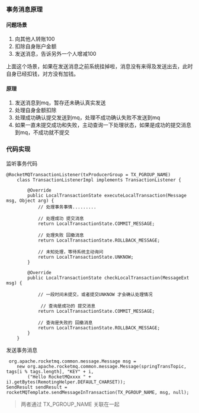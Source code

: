 ### 事务消息原理

#### 问题场景
1. 向其他人转账100
2. 扣除自身账户金额
3. 发送消息，告诉另外一个人增减100

上面这个场景，如果在发送消息之前系统挂掉啦，消息没有来得及发送出去，此时自身已经扣钱，对方没有加钱。

#### 原理

1. 发送消息到mq，暂存还未确认真实发送
2. 处理自身金额扣除
3. 处理成功确认提交发送到mq，处理不成功确认失败不发送到mq
4. 如果一直未提交成功和失败，主动查询一下处理状态，如果是成功的提交消息到mq，不成功就不提交

### 代码实现

监听事务代码
```
@RocketMQTransactionListener(txProducerGroup = TX_PGROUP_NAME)
    class TransactionListenerImpl implements TransactionListener {

        @Override
        public LocalTransactionState executeLocalTransaction(Message msg, Object arg) {
            // 处理事务事情.........
            
            // 处理成功 提交消息
            return LocalTransactionState.COMMIT_MESSAGE;
             
            // 处理失败 回撤消息
            return LocalTransactionState.ROLLBACK_MESSAGE;

            // 未知处理，等待系统主动询问
            return LocalTransactionState.UNKNOW;
        }

        @Override
        public LocalTransactionState checkLocalTransaction(MessageExt msg) {
        
            // 一段时间未提交，或者提交UNKNOW 才会确认处理情况
            
             // 查询是成功的 提交消息
            return LocalTransactionState.COMMIT_MESSAGE;
             
            // 查询是失败的 回撤消息
            return LocalTransactionState.ROLLBACK_MESSAGE; 
        }
    }

```

发送事务消息
```
 org.apache.rocketmq.common.message.Message msg =
    new org.apache.rocketmq.common.message.Message(springTransTopic, tags[i % tags.length], "KEY" + i,
        ("Hello RocketMQxxxx " + i).getBytes(RemotingHelper.DEFAULT_CHARSET));
SendResult sendResult = rocketMQTemplate.sendMessageInTransaction(TX_PGROUP_NAME, msg, null);

```

> 两者通过 TX_PGROUP_NAME 关联在一起



